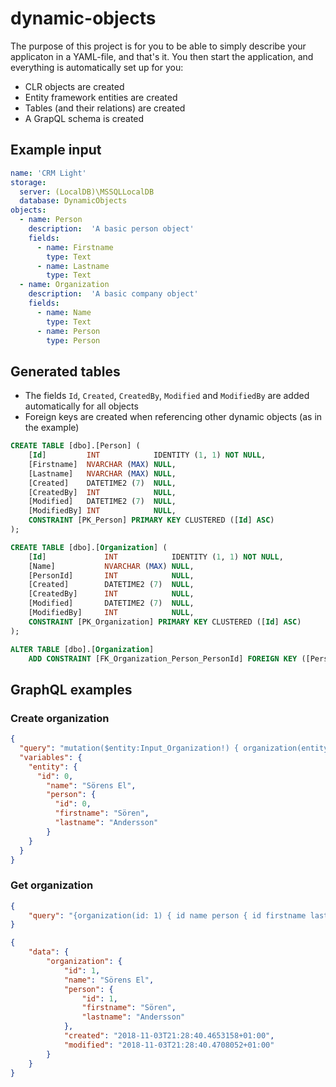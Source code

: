 # dynamic-objects
The purpose of this project is for you to be able to simply describe your applicaton in a YAML-file, and that's it.
You then start the application, and everything is automatically set up for you:
* CLR objects are created
* Entity framework entities are created
* Tables (and their relations) are created
* A GrapQL schema is created

## Example input
```yaml
name: 'CRM Light'
storage:
  server: (LocalDB)\MSSQLLocalDB
  database: DynamicObjects
objects:
  - name: Person
    description:  'A basic person object'
    fields:
      - name: Firstname
        type: Text
      - name: Lastname
        type: Text
  - name: Organization
    description:  'A basic company object'
    fields:
      - name: Name
        type: Text
      - name: Person
        type: Person
```

## Generated tables
* The fields `Id`, `Created`, `CreatedBy`, `Modified` and `ModifiedBy` are added automatically for all objects
* Foreign keys are created when referencing other dynamic objects (as in the example)

```sql
CREATE TABLE [dbo].[Person] (
    [Id]         INT            IDENTITY (1, 1) NOT NULL,
    [Firstname]  NVARCHAR (MAX) NULL,
    [Lastname]   NVARCHAR (MAX) NULL,
    [Created]    DATETIME2 (7)  NULL,
    [CreatedBy]  INT            NULL,
    [Modified]   DATETIME2 (7)  NULL,
    [ModifiedBy] INT            NULL,
    CONSTRAINT [PK_Person] PRIMARY KEY CLUSTERED ([Id] ASC)
);

CREATE TABLE [dbo].[Organization] (
    [Id]             INT            IDENTITY (1, 1) NOT NULL,
    [Name]           NVARCHAR (MAX) NULL,
    [PersonId]       INT            NULL,
    [Created]        DATETIME2 (7)  NULL,
    [CreatedBy]      INT            NULL,
    [Modified]       DATETIME2 (7)  NULL,
    [ModifiedBy]     INT            NULL,
    CONSTRAINT [PK_Organization] PRIMARY KEY CLUSTERED ([Id] ASC)
);

ALTER TABLE [dbo].[Organization]
    ADD CONSTRAINT [FK_Organization_Person_PersonId] FOREIGN KEY ([PersonId]) REFERENCES [dbo].[Person] ([Id]);
```

## GraphQL examples

### Create organization
```json
{
  "query": "mutation($entity:Input_Organization!) { organization(entity:$entity) { id name } }",
  "variables": {
    "entity": {
      "id": 0,
        "name": "Sörens El",
        "person": {
          "id": 0,
          "firstname": "Sören",
          "lastname": "Andersson"
        }
    }
  }
}
```

### Get organization
```json
{
	"query": "{organization(id: 1) { id name person { id firstname lastname } created modified }}"
}
```

```json
{
    "data": {
        "organization": {
            "id": 1,
            "name": "Sörens El",
            "person": {
                "id": 1,
                "firstname": "Sören",
                "lastname": "Andersson"
            },
            "created": "2018-11-03T21:28:40.4653158+01:00",
            "modified": "2018-11-03T21:28:40.4708052+01:00"
        }
    }
}
```
